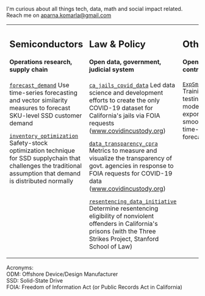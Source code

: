 I'm curious about all things tech, data, math and social impact related. Reach me on aparna.komarla@gmail.com

<table><tr><td valign="top" width="33%">

## Semiconductors
#### Operations research, supply chain

[`forecast_demand`](https://github.com/akomarla/forecast_demand) Use time-series forecasting and vector similarity measures to forecast SKU-level SSD customer demand

[`inventory_optimization`](https://github.com/akomarla/analyse_demand_forecast) Safety-stock optimization technique for SSD supplychain that challenges the traditional assumption that demand is distributed normally

</td><td valign="top" width="33%">

## Law & Policy
#### Open data, government, judicial system 

[`ca_jails_covid_data`](https://github.com/covidincustody/ca-county-jails-data) Led data science and development efforts to create the only COVID-19 dataset for California's jails via FOIA requests (www.covidincustody.org)

[`data_transparency_cpra`](https://github.com/covidincustody/data-transparency-cpra) Metrics to measure and visualize the transparency of govt. agencies in response to FOIA requests for COVID-19 data (www.covidincustody.org)

[`resentencing_data_initiative`](https://github.com/redoio/three_strikes_project) Determine resentencing eligibility of nonviolent offenders in California's prisons (with the Three Strikes Project, Stanford School of Law)

</td><td valign="top" width="33%">

## Other
#### Open source contributions

[`ExpSmoothing`](https://pypi.org/project/ExpSmoothing/) Training and testing a model for exponential smoothing time-series forecasts


</td></tr></table>

Acronyms:<br>
ODM: Offshore Device/Design Manufacturer<br> 
SSD: Solid-State Drive<br> 
FOIA: Freedom of Information Act (or Public Records Act in California)
